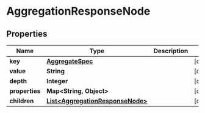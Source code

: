 
# AggregationResponseNode

## Properties
Name | Type | Description | Notes
------------ | ------------- | ------------- | -------------
**key** | [**AggregateSpec**](AggregateSpec.md) |  |  [optional]
**value** | **String** |  |  [optional]
**depth** | **Integer** |  |  [optional]
**properties** | **Map&lt;String, Object&gt;** |  |  [optional]
**children** | [**List&lt;AggregationResponseNode&gt;**](AggregationResponseNode.md) |  |  [optional]



